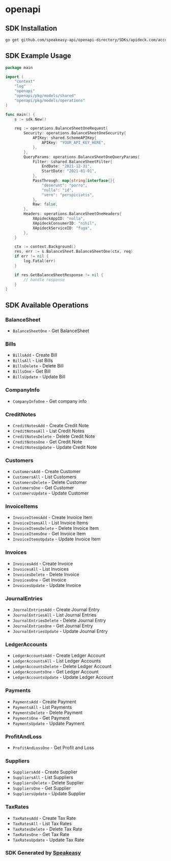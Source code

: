 # openapi

<!-- Start SDK Installation -->
## SDK Installation

```bash
go get github.com/speakeasy-api/openapi-directory/SDKs/apideck.com/accounting/9.1.2/go
```
<!-- End SDK Installation -->

## SDK Example Usage
<!-- Start SDK Example Usage -->
```go
package main

import (
    "context"
    "log"
    "openapi"
    "openapi/pkg/models/shared"
    "openapi/pkg/models/operations"
)

func main() {
    s := sdk.New()

    req := operations.BalanceSheetOneRequest{
        Security: operations.BalanceSheetOneSecurity{
            APIKey: shared.SchemeAPIKey{
                APIKey: "YOUR_API_KEY_HERE",
            },
        },
        QueryParams: operations.BalanceSheetOneQueryParams{
            Filter: &shared.BalanceSheetFilter{
                EndDate: "2021-12-31",
                StartDate: "2021-01-01",
            },
            PassThrough: map[string]interface{}{
                "deserunt": "porro",
                "nulla": "id",
                "vero": "perspiciatis",
            },
            Raw: false,
        },
        Headers: operations.BalanceSheetOneHeaders{
            XApideckAppID: "nulla",
            XApideckConsumerID: "nihil",
            XApideckServiceID: "fuga",
        },
    }

    ctx := context.Background()
    res, err := s.BalanceSheet.BalanceSheetOne(ctx, req)
    if err != nil {
        log.Fatal(err)
    }

    if res.GetBalanceSheetResponse != nil {
        // handle response
    }
}
```
<!-- End SDK Example Usage -->

<!-- Start SDK Available Operations -->
## SDK Available Operations


### BalanceSheet

* `BalanceSheetOne` - Get BalanceSheet

### Bills

* `BillsAdd` - Create Bill
* `BillsAll` - List Bills
* `BillsDelete` - Delete Bill
* `BillsOne` - Get Bill
* `BillsUpdate` - Update Bill

### CompanyInfo

* `CompanyInfoOne` - Get company info

### CreditNotes

* `CreditNotesAdd` - Create Credit Note
* `CreditNotesAll` - List Credit Notes
* `CreditNotesDelete` - Delete Credit Note
* `CreditNotesOne` - Get Credit Note
* `CreditNotesUpdate` - Update Credit Note

### Customers

* `CustomersAdd` - Create Customer
* `CustomersAll` - List Customers
* `CustomersDelete` - Delete Customer
* `CustomersOne` - Get Customer
* `CustomersUpdate` - Update Customer

### InvoiceItems

* `InvoiceItemsAdd` - Create Invoice Item
* `InvoiceItemsAll` - List Invoice Items
* `InvoiceItemsDelete` - Delete Invoice Item
* `InvoiceItemsOne` - Get Invoice Item
* `InvoiceItemsUpdate` - Update Invoice Item

### Invoices

* `InvoicesAdd` - Create Invoice
* `InvoicesAll` - List Invoices
* `InvoicesDelete` - Delete Invoice
* `InvoicesOne` - Get Invoice
* `InvoicesUpdate` - Update Invoice

### JournalEntries

* `JournalEntriesAdd` - Create Journal Entry
* `JournalEntriesAll` - List Journal Entries
* `JournalEntriesDelete` - Delete Journal Entry
* `JournalEntriesOne` - Get Journal Entry
* `JournalEntriesUpdate` - Update Journal Entry

### LedgerAccounts

* `LedgerAccountsAdd` - Create Ledger Account
* `LedgerAccountsAll` - List Ledger Accounts
* `LedgerAccountsDelete` - Delete Ledger Account
* `LedgerAccountsOne` - Get Ledger Account
* `LedgerAccountsUpdate` - Update Ledger Account

### Payments

* `PaymentsAdd` - Create Payment
* `PaymentsAll` - List Payments
* `PaymentsDelete` - Delete Payment
* `PaymentsOne` - Get Payment
* `PaymentsUpdate` - Update Payment

### ProfitAndLoss

* `ProfitAndLossOne` - Get Profit and Loss

### Suppliers

* `SuppliersAdd` - Create Supplier
* `SuppliersAll` - List Suppliers
* `SuppliersDelete` - Delete Supplier
* `SuppliersOne` - Get Supplier
* `SuppliersUpdate` - Update Supplier

### TaxRates

* `TaxRatesAdd` - Create Tax Rate
* `TaxRatesAll` - List Tax Rates
* `TaxRatesDelete` - Delete Tax Rate
* `TaxRatesOne` - Get Tax Rate
* `TaxRatesUpdate` - Update Tax Rate
<!-- End SDK Available Operations -->

### SDK Generated by [Speakeasy](https://docs.speakeasyapi.dev/docs/using-speakeasy/client-sdks)
